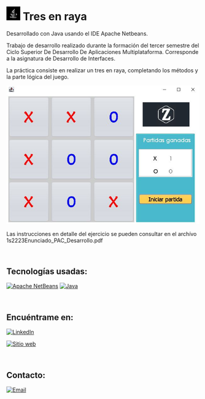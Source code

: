 # [![tresenraya](https://github.com/Zafion/PAC_Ap_Gest_Gastos/blob/main/recursos/java_36.png)](https://github.com/Zafion/PAC_Tres_En_Raya) Tres en raya

Desarrollado con Java usando el IDE Apache Netbeans.

Trabajo de desarrollo realizado durante la formación del tercer semestre del Ciclo Superior De Desarrollo De Aplicaciones Multiplataforma.
Corresponde a la asignatura de Desarrollo de Interfaces.

La práctica consiste en realizar un tres en raya, completando los métodos y la parte lógica del juego.

[![Captura](https://github.com/Zafion/PAC_Tres_En_Raya/blob/main/recursos/Captura1.JPG)](https://github.com/Zafion/PAC_Tres_En_Raya/blob/main/recursos/Captura1.JPG)

Las instrucciones en detalle del ejercicio se pueden consultar en el archívo 1s2223Enunciado_PAC_Desarrollo.pdf

</br>

## Tecnologías usadas:

[![Apache NetBeans](https://img.shields.io/badge/Apache_NetBeans-1B6AC6?style=for-the-badge&logo=apache-netbeans-ide&logoColor=white&labelColor=101010)]()
[![Java](https://img.shields.io/badge/Java-007396?style=for-the-badge&logo=java&logoColor=white&labelColor=101010)]()

</br>

## Encuéntrame en:

[![LinkedIn](https://img.shields.io/badge/LinkedIn-Jose_Luis_Montanana_Llopis-0077B5?style=for-the-badge&logo=linkedin&logoColor=white&labelColor=101010)](https://www.linkedin.com/in/jose-luis-monta%C3%B1ana-llopis-116941172/)

[![Sitio web](https://img.shields.io/badge/zafion.github.io-4CAF50?style=for-the-badge&logo=google-chrome&logoColor=white&labelColor=101010)](https://zafion.github.io/)

</br>

## Contacto:

[![Email](https://img.shields.io/badge/Email-email_personal-D14836?style=for-the-badge&logo=gmail&logoColor=white&labelColor=101010)](mailto:zafion@gmail.com)

</br>
